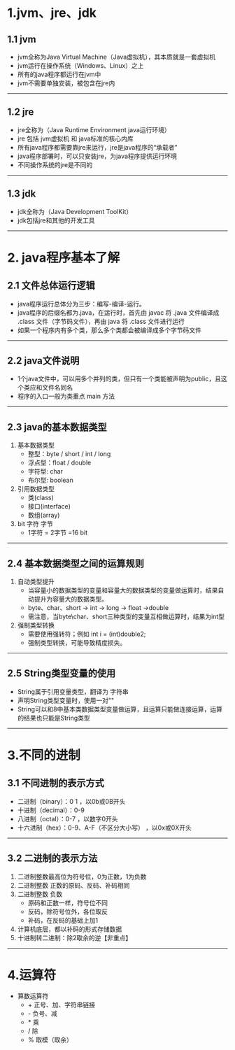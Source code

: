 # 1.jvm、jre、jdk
## 1.1 jvm
+ jvm全称为Java Virtual Machine（Java虚拟机），其本质就是一套虚拟机
+ jvm运行在操作系统（Windows、Linux）之上
+ 所有的java程序都运行在jvm中
+ jvm不需要单独安装，被包含在jre内
---
## 1.2 jre
+ jre全称为（Java Runtime Environment java运行环境）
+ jre 包括 jvm虚拟机 和 java标准的核心内库
+ 所有java程序都需要靠jre来运行，jre是java程序的“承载者”
+ java程序部署时，可以只安装jre，为java程序提供运行环境
+ 不同操作系统的jre是不同的
---
## 1.3 jdk
+ jdk全称为（Java Development ToolKit）
+ jdk包括jre和其他的开发工具
---


# 2. java程序基本了解
## 2.1 文件总体运行逻辑
+ java程序运行总体分为三步：编写-编译-运行。
+ java程序的后缀名都为.java，在运行时，首先由 javac 将 .java 文件编译成 .class 文件（字节码文件），再由 java 将 .class 文件进行运行
+ 如果一个程序内有多个类，那么多个类都会被编译成多个字节码文件
---
## 2.2 java文件说明
+ 1个java文件中，可以用多个并列的类，但只有一个类能被声明为public，且这个类应和文件名同名
+ 程序的入口一般为类重点 main 方法
---
## 2.3 java的基本数据类型
1. 基本数据类型
   + 整型：byte / short / int / long
   + 浮点型：float / double
   + 字符型: char
   + 布尔型: boolean
2. 引用数据类型
   + 类(class)
   + 接口(interface)
   + 数组(array)
3. bit 字符 字节
   + 1字符 = 2字节 =16 bit
---
## 2.4 基本数据类型之间的运算规则
1. 自动类型提升
   + 当容量小的数据类型的变量和容量大的数据类型的变量做运算时，结果自动提升为容量大的数据类型。
   + byte、char、short -> int -> long -> float ->double
   + 需注意，当byte\char、short三种类型的变量互相做运算时，结果为int型
2. 强制类型转换
   + 需要使用强转符；例如 int i = (int)double2;
   + 强制类型转换，可能导致精度损失。

---
## 2.5 String类型变量的使用
+ String属于引用变量类型，翻译为 字符串
+ 声明String类型变量时，使用一对""
+ String可以和8中基本类数据类型变量做运算，且运算只能做连接运算，运算的结果也只能是String类型

---


# 3.不同的进制
## 3.1 不同进制的表示方式
+ 二进制（binary）：0 1 ，以0b或0B开头
+ 十进制（decimal）：0-9
+ 八进制（octal）：0-7 ，以数字0开头
+ 十六进制（hex）：0-9、A-F（不区分大小写） ，以0x或0X开头
---
## 3.2 二进制的表示方法
1. 二进制整数最高位为符号位，0为正数，1为负数
2. 二进制整数 正数的原码、反码、补码相同
3. 二进制整数 负数
   + 原码和正数一样，符号位不同
   + 反码，除符号位外，各位取反
   + 补码，在反码的基础上加1
4. 计算机底层，都以补码的形式存储数据
5. 十进制转二进制：除2取余的逆【非重点】

---
# 4.运算符
+ 算数运算符
  + \+ 正号、加、字符串链接
  + \- 负号、减
  + \* 乘
  + / 除
  + % 取模（取余）
